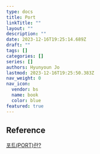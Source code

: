 ```yaml
---
type: docs
title: Port
linkTitle: ""
layout: ""
description: ""
date: 2023-12-16T19:25:14.689Z
draft: ""
tags: []
categories: []
series: []
authors: Hyunyoun Jo
lastmod: 2023-12-16T19:25:50.383Z
nav_weight: 0
nav_icon:
  vendor: bs
  name: book
  color: blue
featured: true
---
```


## Reference

[포트(PORT)란?](https://sangbeomkim.tistory.com/101)

